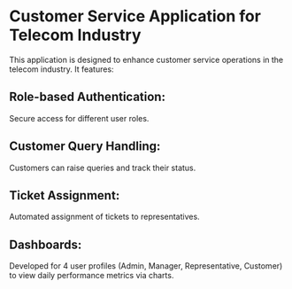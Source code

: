 # Customer Service Application for Telecom Industry
This application is designed to enhance customer service operations in the telecom industry. It features:

## Role-based Authentication: 
Secure access for different user roles.
## Customer Query Handling: 
Customers can raise queries and track their status.
## Ticket Assignment: 
Automated assignment of tickets to representatives.
## Dashboards: 
Developed for 4 user profiles (Admin, Manager, Representative, Customer) to view daily performance metrics via charts.

